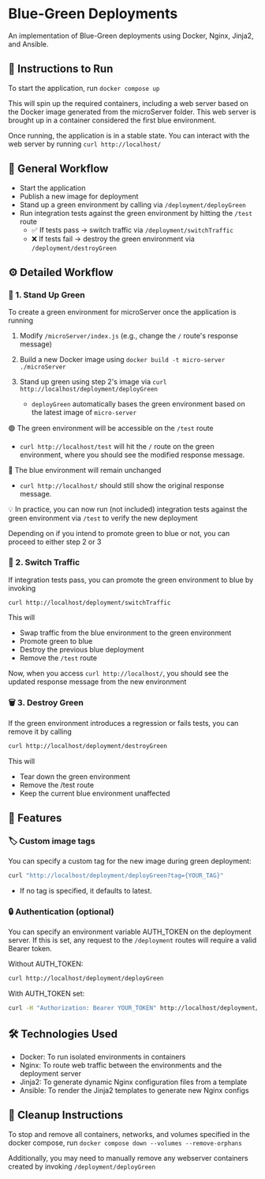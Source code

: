 # Blue-Green Deployments

An implementation of Blue-Green deployments using Docker, Nginx, Jinja2, and Ansible.

## 🚀 Instructions to Run

To start the application, run `docker compose up`

This will spin up the required containers, including a web server based on the Docker image generated from the microServer folder. This web server is brought up in a container considered the first blue environment.

Once running, the application is in a stable state. You can interact with the web server by running `curl http://localhost/`

## 🔁 General Workflow

- Start the application
- Publish a new image for deployment
- Stand up a green environment by calling via `/deployment/deployGreen`
- Run integration tests against the green environment by hitting the `/test` route
  - ✅ If tests pass → switch traffic via `/deployment/switchTraffic`
  - ❌ If tests fail → destroy the green environment via `/deployment/destroyGreen`

## ⚙️ Detailed Workflow

### 🌱 1. Stand Up Green

To create a green environment for microServer once the application is running

1. Modify `/microServer/index.js` (e.g., change the `/` route's response message)

2. Build a new Docker image using `docker build -t micro-server ./microServer`

3. Stand up green using step 2's image via `curl http://localhost/deployment/deployGreen`
   - `deployGreen` automatically bases the green environment based on the latest image of `micro-server`

🟢 The green environment will be accessible on the `/test` route

- `curl http://localhost/test` will hit the `/` route on the green environment, where you should see the modified response message.

🔵 The blue environment will remain unchanged

- `curl http://localhost/`
  should still show the original response message.

💡 In practice, you can now run (not included) integration tests against the green environment via `/test` to verify the new deployment

Depending on if you intend to promote green to blue or not, you can proceed to either step 2 or 3

### 🔀 2. Switch Traffic

If integration tests pass, you can promote the green environment to blue by invoking

```bash
curl http://localhost/deployment/switchTraffic
```

This will

- Swap traffic from the blue environment to the green environment
- Promote green to blue
- Destroy the previous blue deployment
- Remove the `/test` route

Now, when you access `curl http://localhost/`, you should see the updated response message from the new environment

### 🗑️ 3. Destroy Green

If the green environment introduces a regression or fails tests, you can remove it by calling

```bash
curl http://localhost/deployment/destroyGreen
```

This will

- Tear down the green environment
- Remove the /test route
- Keep the current blue environment unaffected

## 🔧 Features

### 🏷️ Custom image tags

You can specify a custom tag for the new image during green deployment:

```bash
curl "http://localhost/deployment/deployGreen?tag={YOUR_TAG}"
```

- If no tag is specified, it defaults to latest.

### 🔒 Authentication (optional)

You can specify an environment variable AUTH_TOKEN on the deployment server.
If this is set, any request to the `/deployment` routes will require a valid Bearer token.

Without AUTH_TOKEN:

```bash
curl http://localhost/deployment/deployGreen
```

With AUTH_TOKEN set:

```bash
curl -H "Authorization: Bearer YOUR_TOKEN" http://localhost/deployment/deployGreen
```

## 🛠️ Technologies Used

- Docker: To run isolated environments in containers
- Nginx: To route web traffic between the environments and the deployment server
- Jinja2: To generate dynamic Nginx configuration files from a template
- Ansible: To render the Jinja2 templates to generate new Nginx configs

## 🧹 Cleanup Instructions

To stop and remove all containers, networks, and volumes specified in the docker compose, run
`docker compose down --volumes --remove-orphans`

Additionally, you may need to manually remove any webserver containers created by invoking `/deployment/deployGreen`
